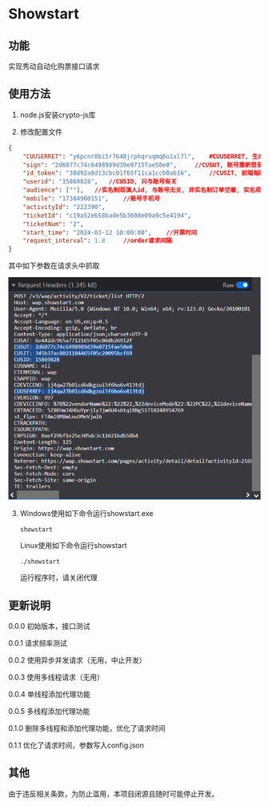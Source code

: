 # Showstart

## 功能

实现秀动自动化购票接口请求

## 使用方法

1. node.js安装crypto-js库

2. 修改配置文件

```json
{
	"CUUSERRET": "y6pcnr8bi5r7648jrphqruqmq6u1xl7l",	#CUUSERRET, 生成方式只和浏览器有关
	"sign": "2d6077c74c6498989d39e0715fae50e0",		//CUSUT, 账号重新登录后刷新
	"id_token": "38d92a8d13cbc01f65f11ca1ccb0ab16",		//CUSIT, 前端每隔一定时间或请求list, confirm和order接口前调用refresh_token刷新, 每次需要重新获取
	"userid": "15869828",	//CUSID, 只与账号有关
    "audience": [""],	//实名制观演人id, 与账号无关, 非实名制订单空着, 实名观演人认证后在选择观演人界面打开下拉菜单, 即可看到对应请求抓取观演人id
	"mobile": "17384900151",	//账号手机号
	"activityId": "222390",	
	"ticketId": "c19a52e658bade5b3608e09a9c5e4194",
	"ticketNum": "2",
	"start_time": "2024-03-12 10:00:00",	//开票时间
	"request_interval": 1.8		//order请求间隔
}
```

其中如下参数在请求头中抓取

![image-20240312211053491](assets/image-20240312211053491.png)

3. Windows使用如下命令运行showstart.exe

   ```
   showstart
   ```

   Linux使用如下命令运行showstart

   ```
   ./showstart
   ```

   运行程序时，请关闭代理

## 更新说明

0.0.0 初始版本，接口测试

0.0.1 请求频率测试

0.0.2 使用异步并发请求（无用，中止开发）

0.0.3 使用多线程请求（无用）

0.0.4 单线程添加代理功能

0.0.5 多线程添加代理功能

0.1.0 删除多线程和添加代理功能，优化了请求时间

0.1.1 优化了请求时间，参数写入config.json

## 其他

由于违反相关条款，为防止滥用，本项目闭源且随时可能停止开发。